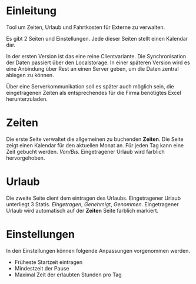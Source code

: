 # Einleitung
Tool um Zeiten, Urlaub und Fahrtkosten für Externe zu verwalten.

Es gibt 2 Seiten und Einstellungen.
Jede dieser Seiten stellt einen Kalendar dar.

In der ersten Version ist das eine reine Clientvariante. Die Synchronisation der Daten passiert über den Localstorage. In einer späteren Version wird es eine Anbindung über Rest an einen Server geben, um die Daten zentral ablegen zu können.

Über eine Serverkommunikation soll es später auch möglich sein, die eingetragenen Zeiten als entsprechendes für die Firma benötigtes Excel herunterzuladen.

# Zeiten
Die erste Seite verwaltet die allgemeinen zu buchenden **Zeiten**.
Die Seite zeigt einen Kalendar für den aktuellen Monat an.
Für jeden Tag kann eine Zeit gebucht werden. *Von/Bis*.
Eingetragener Urlaub wird farblich hervorgehoben.

# Urlaub
Die zweite Seite dient dem eintragen des Urlaubs. Eingetragener Urlaub unterliegt 3 Statis. *Eingetragen*, *Genehmigt*, *Genommen*.
Eingetragener Urlaub wird automatisch auf der **Zeiten** Seite farblich markiert.

# Einstellungen
In den Einstellungen können folgende Anpassungen vorgenommen werden.
* Früheste Startzeit eintragen
* Mindestzeit der Pause
* Maximal Zeit der erlaubten Stunden pro Tag